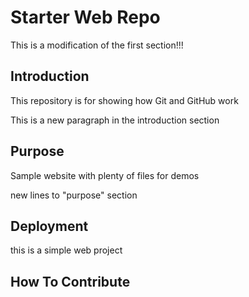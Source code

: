 # Starter Web Repo

This is a modification of the first section!!!

## Introduction

This repository is for showing how Git and GitHub work

This is a new paragraph in the introduction section

## Purpose

Sample website with plenty of files for demos

new lines to "purpose" section

## Deployment

this is a simple web project

## How To Contribute